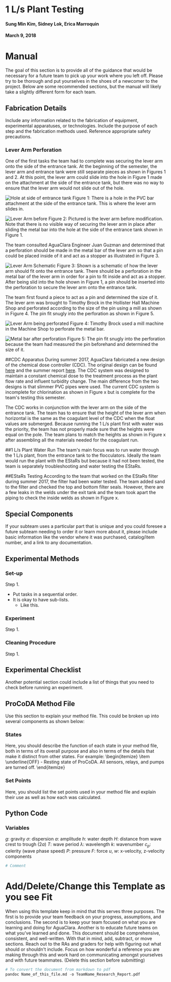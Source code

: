 # 1 L/s Plant Testing
#### Sung Min Kim, Sidney Lok, Erica Marroquin
#### March 9, 2018

# Manual
The goal of this section is to provide all of the guidance that would be necessary for a future team to pick up your work where you left off. Please try to be thorough and put yourselves in the shoes of a newcomer to the project. Below are some recommended sections, but the manual will likely take a slightly different form for each team.

## Fabrication Details
Include any information related to the fabrication of equipment, experimental apparatuses, or technologies. Include the purpose of each step and the fabrication methods used. Reference appropriate safety precautions.

### Lever Arm Perforation
One of the first tasks the team had to complete was securing the lever arm onto the side of the entrance tank. At the beginning of the semester, the lever arm and entrance tank were still separate pieces as shown in Figures 1 and 2. At this point, the lever arm could slide into the hole in Figure 1 made on the attachment at the side of the entrance tank, but there was no way to ensure that the lever arm would not slide out of the hole.

![Hole at side of entrance tank](https://photos.app.goo.gl/QzVMZvVbbzi6H7s33)
Figure 1: There is a hole in the PVC bar attachment at the side of the entrance tank. This is where the lever arm slides in.

![Lever Arm before](https://photos.app.goo.gl/vwRi7EAqTxyBxAW82)
Figure 2: Pictured is the lever arm before modification. Note that there is no visible way of securing the lever arm in place after sliding the metal bar into the hole at the side of the entrance tank shown in Figure 1.

The team consulted AguaClara Engineer Juan Guzman and determined that a perforation should be made in the metal bar of the lever arm so that a pin could be placed inside of it and act as a stopper as illustrated in Figure 3.

![Lever Arm Schematic](https://photos.app.goo.gl/gcuF4lbcbVELAUw72)
Figure 3: Shown is a schematic of how the lever arm should fit onto the entrance tank. There should be a perforation in the metal bar of the lever arm in order for a pin to fit inside and act as a stopper. After being slid into the hole shown in Figure 1, a pin should be inserted into the perforation to secure the lever arm onto the entrance tank.

The team first found a piece to act as a pin and determined the size of it. The lever arm was brought to Timothy Brock in the Hollister Hall Machine Shop and perforated according to the size of the pin using a mill as shown in Figure 4. The pin fit snugly into the perforation as shown in Figure 5.

![Lever Arm being perforated](https://photos.app.goo.gl/0Svr6cGOvz6PyiPJ3)
Figure 4: Timothy Brock used a mill machine in the Machine Shop to perforate the metal bar.

![Metal bar after perforation](https://photos.app.goo.gl/UaMVMCm7cPt1brKq2)
Figure 5: The pin fit snugly into the perforation because the team had measured the pin beforehand and determined the size of it.

##CDC Apparatus
During summer 2017, AguaClara fabricated a new design of the chemical dose controller (CDC). The original design can be found [here](https://www.overleaf.com/read/zfcbvtrykhwc#/28982452/) and the summer report [here](URL). The CDC system was designed to maintain a constant chemical dose to the treatment process as the plant flow rate and influent turbidity change. The main difference from the two designs is that slimmer PVC pipes were used. The current CDC system is incomplete for chlorination as shown in Figure x but is complete for the team's testing this semester.

The CDC works in conjunction with the lever arm on the side of the entrance tank. The team has to ensure that the height of the lever arm when horizontal is the same as the coagulant level of the CDC when the float values are submerged. Because running the 1 L/s plant first with water was the priority, the team has not properly made sure that the heights were equal on the pole. The team plans to match the heights as shown in Figure x after assembling all the materials needed for the coagulant run.

##1 L/s Plant Water Run
The team's main focus was to run water through the 1 L/s plant, from the entrance tank to the flocculators. Ideally the team would run the plant with the EStaRs but because it had not been tested, the team is separately troubleshooting and water testing the EStaRs.

##EStaRs Testing
According to the team that worked on the EStaRs filter during summer 2017, the filter had been water tested. The team added sand to the filter and checked the top and bottom filter seals. However, there are a few leaks in the welds under the exit tank and the team took apart the piping to check the inside welds as shown in Figure x.


## Special Components
If your subteam uses a particular part that is unique and you could foresee a future subteam needing to order it or learn more about it, please include basic information like the vendor where it was purchased, catalog/item number, and a link to any documentation.

## Experimental Methods
### Set-up
Step 1.
* Put tasks in a sequential order.
* It is okay to have sub-lists.
  - Like this.

### Experiment
Step 1.

### Cleaning Procedure
Step 1.

## Experimental Checklist
Another potential section could include a list of things that you need to check before running an experiment.

## ProCoDA Method File
Use this section to explain your method file. This could be broken up into several components as shown below:

### States
Here, you should describe the function of each state in your method file, both in terms of its overall purpose and also in terms of the details that make it distinct from other states. For example:
\begin{itemize}
\item \underline{OFF} - Resting state of ProCoDA. All sensors, relays, and pumps are turned off.
\end{itemize}

### Set Points
Here, you should list the set points used in your method file and explain their use as well as how each was calculated.

## Python Code

### Variables
$g$: gravity
$\sigma$: dispersion
$a$: amplitude
$h$: water depth
$H$: distance from wave crest to trough (2$a$)
$T$: wave period
$\lambda$: wavelength
$k$: wavenumber
$c_p$: celerity (wave phase speed)
$P$: pressure
$F$: force
$u$, $w$: x-velocity, z-velocity components

```python
# Comment
```

# Add/Delete/Change this Template as you see Fit
When using this template keep in mind that this serves three purposes. The first is to provide your team feedback on your progress, assumptions, and conclusions. The second is to keep your team focused on what you are learning and doing for AguaClara. Another is to educate future teams on what you've learned and done. This document should be comprehensive, consistent, and well-written. With that in mind, add, subtract, or move sections. Reach out to the RAs and graders for help with figuring out what should or shouldn't include. Focus on how wonderful a reference you are making through this and work hard on communicating amongst yourselves and with future teammates. (Delete this section before submitting)

```python
# To convert the document from markdown to pdf
pandoc Name_of_this_file.md -o TeamName_Research_Report.pdf
```
